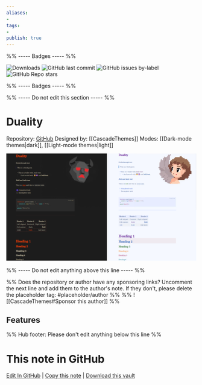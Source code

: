 ```yaml
---
aliases:
- 
tags: 
- 
publish: true
---
```


%% ----- Badges ----- %%

![Downloads](https://img.shields.io/badge/downloads-1231-573E7A?style=for-the-badge&logo=)
![GitHub last commit](https://img.shields.io/github/last-commit/CascadeThemes/Duality?color=573E7A&label=last%20update&logo=github&style=for-the-badge)
![GitHub issues by-label](https://img.shields.io/github/issues/CascadeThemes/Duality/help%20wanted?color=573E7A&logo=github&style=for-the-badge) 
![GitHub Repo stars](https://img.shields.io/github/stars/CascadeThemes/Duality?color=573E7A&logo=github&style=for-the-badge)

%% ----- Badges ----- %%

%% ----- Do not edit this section ----- %%

# Duality

Repository: [GitHub](https://github.com/CascadeThemes/Duality)
Designed by: [[CascadeThemes]]
Modes: [[Dark-mode themes|dark]], [[Light-mode themes|light]]



![screenshot](https://github.com/CascadeThemes/Duality/raw/HEAD/screenshot.png)

%% ----- Do not edit anything above this line ----- %% 

%% Does the repository or author have any sponsoring links? Uncomment the next line and add them to the author's note. If they don't, please delete the placeholder tag: #placeholder/author %%
%% ![[CascadeThemes#Sponsor this author]] %%


## Features



%% Hub footer: Please don't edit anything below this line %%

# This note in GitHub

<span class="git-footer">[Edit In GitHub](https://github.dev/obsidian-community/obsidian-hub/blob/main/02%20-%20Community%20Expansions/02.05%20All%20Community%20Expansions/Themes/Duality.md "git-hub-edit-note") | [Copy this note](https://raw.githubusercontent.com/obsidian-community/obsidian-hub/main/02%20-%20Community%20Expansions/02.05%20All%20Community%20Expansions/Themes/Duality.md "git-hub-copy-note") | [Download this vault](https://github.com/obsidian-community/obsidian-hub/archive/refs/heads/main.zip "git-hub-download-vault") </span>
